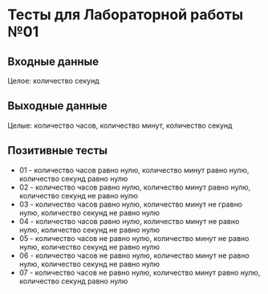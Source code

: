 # Тесты для Лабораторной работы №01

## Входные данные
Целое: количество секунд

## Выходные данные
Целые: количество часов, количество минут, количество секунд

## Позитивные тесты
- 01 - количество часов равно нулю, количество минут равно нулю, количество секунд равно нулю 
- 02 - количество часов равно нулю, количество минут равно нулю, количество секунд не равно нулю
- 03 - количество часов равно нулю, количество минут не гравно нулю, количество секунд не равно нулю
- 04 - количество часов равно нулю, количество минут не равно нулю, количество секунд не равно нулю
- 05 - количество часов не равно нулю, количество минут не равно нулю, количество секунд не равно нулю
- 06 - количество часов не равно нулю, количество минут не равно нулю, количество секунд не равно нулю
- 07 - количество часов не равно нулю, количество минут равно нулю, количество секунд равно нулю

